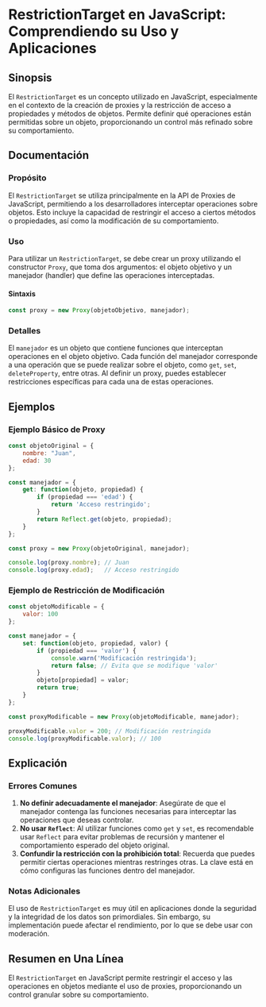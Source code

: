 <!--
Meta Description: # RestrictionTarget en JavaScript: Comprendiendo su Uso y Aplicaciones ## Sinopsis El `RestrictionTarget` es un concepto utilizado en JavaScript, espe...
Meta Keywords: proxy, manejador, objeto, que, operaciones
-->

# RestrictionTarget en JavaScript: Comprendiendo su Uso y Aplicaciones

## Sinopsis
El `RestrictionTarget` es un concepto utilizado en JavaScript, especialmente en el contexto de la creación de proxies y la restricción de acceso a propiedades y métodos de objetos. Permite definir qué operaciones están permitidas sobre un objeto, proporcionando un control más refinado sobre su comportamiento.

## Documentación
### Propósito
El `RestrictionTarget` se utiliza principalmente en la API de Proxies de JavaScript, permitiendo a los desarrolladores interceptar operaciones sobre objetos. Esto incluye la capacidad de restringir el acceso a ciertos métodos o propiedades, así como la modificación de su comportamiento.

### Uso
Para utilizar un `RestrictionTarget`, se debe crear un proxy utilizando el constructor `Proxy`, que toma dos argumentos: el objeto objetivo y un manejador (handler) que define las operaciones interceptadas.

#### Sintaxis
```javascript
const proxy = new Proxy(objetoObjetivo, manejador);
```

### Detalles
El `manejador` es un objeto que contiene funciones que interceptan operaciones en el objeto objetivo. Cada función del manejador corresponde a una operación que se puede realizar sobre el objeto, como `get`, `set`, `deleteProperty`, entre otras. Al definir un proxy, puedes establecer restricciones específicas para cada una de estas operaciones.

## Ejemplos
### Ejemplo Básico de Proxy
```javascript
const objetoOriginal = {
    nombre: "Juan",
    edad: 30
};

const manejador = {
    get: function(objeto, propiedad) {
        if (propiedad === 'edad') {
            return 'Acceso restringido';
        }
        return Reflect.get(objeto, propiedad);
    }
};

const proxy = new Proxy(objetoOriginal, manejador);

console.log(proxy.nombre); // Juan
console.log(proxy.edad);   // Acceso restringido
```

### Ejemplo de Restricción de Modificación
```javascript
const objetoModificable = {
    valor: 100
};

const manejador = {
    set: function(objeto, propiedad, valor) {
        if (propiedad === 'valor') {
            console.warn('Modificación restringida');
            return false; // Evita que se modifique 'valor'
        }
        objeto[propiedad] = valor;
        return true;
    }
};

const proxyModificable = new Proxy(objetoModificable, manejador);

proxyModificable.valor = 200; // Modificación restringida
console.log(proxyModificable.valor); // 100
```

## Explicación
### Errores Comunes
1. **No definir adecuadamente el manejador**: Asegúrate de que el manejador contenga las funciones necesarias para interceptar las operaciones que deseas controlar.
2. **No usar `Reflect`**: Al utilizar funciones como `get` y `set`, es recomendable usar `Reflect` para evitar problemas de recursión y mantener el comportamiento esperado del objeto original.
3. **Confundir la restricción con la prohibición total**: Recuerda que puedes permitir ciertas operaciones mientras restringes otras. La clave está en cómo configuras las funciones dentro del manejador.

### Notas Adicionales
El uso de `RestrictionTarget` es muy útil en aplicaciones donde la seguridad y la integridad de los datos son primordiales. Sin embargo, su implementación puede afectar el rendimiento, por lo que se debe usar con moderación.

## Resumen en Una Línea
El `RestrictionTarget` en JavaScript permite restringir el acceso y las operaciones en objetos mediante el uso de proxies, proporcionando un control granular sobre su comportamiento.